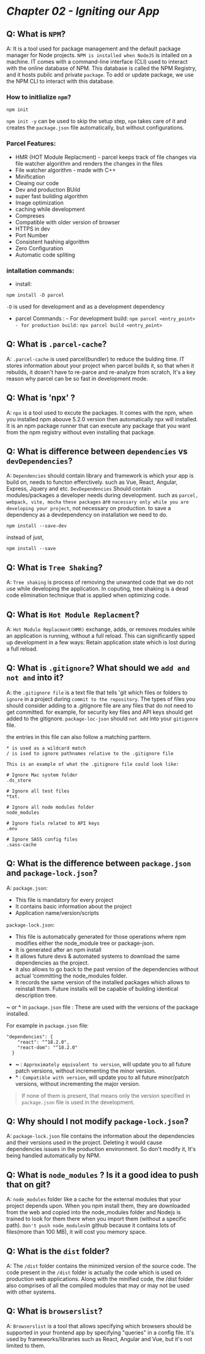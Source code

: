 # _Chapter 02 - Igniting our App_

## Q: What is `NPM`?
A: It is a tool used for package management and the default package manager for Node projects. `NPM is installed when NodeJS` is intalled on a machine. IT comes with a command-line interface (CLI) used to interact with the online database of NPM. This database is called the NPM Registry, and it hosts pubilc and private `package`. To add or update package, we use the NPM CLI to interact with this database.

### How to initlialize `npm`?
```
npm init
```
`npm init -y` can be used to skip the setup step, `npm` takes care of it and creates the `package.json` file automatically, but without configurations.

### Parcel Features:
* HMR (HOT Module Replacment) - parcel keeps track of file changes via file watcher algorithm and renders the changes in the files
* File watcher algorithm - made with C++
* Minification
* Cleaing our code
* Dev and production BUild
* super fast building algorithm
* Image optimization
* caching while development
* Compreses
* Compatible with older version of browser
* HTTPS in dev
* Port Number
* Consistent hashing algorithm
* Zero Configuration
* Automatic code spliting

### intallation commands:
- install:
```
npm install -D parcel
```
`-D` is used for development and as a development dependency

- parcel Commands : 
      - For development build:
      ```
      npm parcel <entry_point>
      ```
      ```
      - for production build:
      ```
      ```
      npx parcel build <entry_point>
      ```
## Q: What is `.parcel-cache`?
A: `.parcel-cache` is used parcel(bundler) to reduce the bulding time. IT stores information about your project when parcel builds it, so that when it rebuilds, it dosen't have to re-parce and re-analyze from scratch, It's a key reason why parcel can be so fast in development mode.

## Q: What is 'npx' ?
A: `npx` is a tool used to excute the packages. It comes with the npm, when you installed npm abouve 5.2.0 version then automatically npx will installed. It is an npm package runner that can execute any package that you want from the npm registry without even installing that package.

## Q: What is difference between `dependencies` vs `devDependencies`?
A: `Dependencies` should contain library and framework is which your app is build on, needs to functon efferctively. such as Vue, React, Angular, Express, Jquery and etc.
`DevDependencies` Should contain modules/packages a developer needs during development.
such as `parcel, webpack, vite, mocha`
`these packages` are `nacessary only while you are developing your project`, not necessary on production.
to save a dependency as a devdependency on installation we need to do.
```
npm install --save-dev
```
instead of just,
```
npm install --save
```

## Q: What is `Tree Shaking`?
A: `Tree shaking` is process of removing the unwanted code that we do not use while developing the application.
In coputing, tree shaking is a dead code elimination technique that is applied when optimizing code.

## Q: What is `Hot Module Replacment`?
A: `Hot Module Replacment(HMR)` exchange, adds, or removes modules while an application is running, without a full reload. This can significantly spped up development in a few ways: Retain application state which is lost during a full reload.

## Q: What is `.gitignore`? What should we `add and not and` into it?

A: the `.gitignore file` is a text file that tells 'git which files or folders to `ignore` in a project during `commit to the repository`.
 The types of files you should consider adding to a .gitignore file are any files that do not need to get committed. for example, for security  key files and API keys should get added to the gitignore.
`package-loc-json` should `not add` into your `gitigonre` file.

the entries in this file can also follow a matching parttern.

```
* is used as a wildcard match
/ is ised to ignore pathnames relative to the .gitignore file

This is an example of what the .gitignore file could look like:

# Ignore Mac system folder
.ds_store

# Ignore all test files
*txt.

# Ignore all node modules folder
node_modules

# Ignore fiels related to API keys
.env

# Ignore SASS config files
.sass-cache
```


## Q: What is the difference between `package.json` and `package-lock.json`?
A: `package.json`:
* This file is mandatory for every project
* It contains basic information about the project
* Application name/version/scripts

`package-lock.json`:
* This file is automatically generated for those operations where npm modifies either the node_module tree or package-json.
* It is generated after an npm install
* It allows future devs & automated systems to download the same dependencies as the project.
* it also allows to go back to the past version of the dependencies without actual
‘committing the node_modules folder.
* It records the same version of the installed packages which allows to reinstall them.
Future installs will be capable of building identical description tree.

**~** or **^** in `package.json` file :
These are used with the versions of the package installed.

For example  in `package.json` file:
```
"dependencies": {
    "react": "^18.2.0",
    "react-dom": "^18.2.0"
  }
```

* **~** : `Approximately equivalent to version`, will update you to all future patch versions, without incrementing the minor version.
* **^** : `Compatible with version`, will update you to all future minor/patch versions, without incrementing the major version.

> If none of them is present, that means only the version specified in `package.json` file is used in the development.


## Q: Why should I not modify `package-lock.json`?
A: `package-lock.json` file contains the information about the dependencies and their versions used in the project. Deleting it would cause dependencies issues in the production environment. So don't modify it, It's being handled automatically by NPM.

## Q: What is `node_modules` ? Is it a good idea to push that on git?
A: `node_modules` folder like a cache for the external modules that your project depends upon. When you npm install them, they are downloaded from the web and copied into the node_modules folder and Nodejs is trained to look for them there when you import them (without a specific path).
`Don't push node_modules`in github because it contains lots of files(more than 100 MB), it will cost you memory space.


## Q: What is the `dist` folder?
A: The `/dist` folder contains the minimized version of the source code. The code present in the `/dist` folder is actually the code which is used on production web applications. Along with the minified code, the /dist folder also comprises of all the compiled modules that may or may not be used with other systems.


## Q: What is `browserslist`?
A: `Browserslist` is a tool that allows specifying which browsers should be supported in your frontend app by specifying "queries" in a config file. It's used by frameworks/libraries such as React, Angular and Vue, but it's not limited to them.
